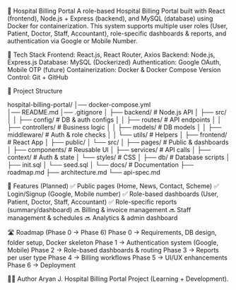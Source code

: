 🏥 Hospital Billing Portal
A role-based Hospital Billing Portal built with React (frontend), Node.js + Express (backend), and MySQL (database) using Docker for containerization.
This system supports multiple user roles (User, Patient, Doctor, Staff, Accountant), role-specific dashboards & reports, and authentication via Google or Mobile Number.


🚀 Tech Stack
Frontend: React.js, React Router, Axios
Backend: Node.js, Express.js
Database: MySQL (Dockerized)
Authentication: Google OAuth, Mobile OTP (future)
Containerization: Docker & Docker Compose
Version Control: Git + GitHub


📂 Project Structure

hospital-billing-portal/
│── docker-compose.yml          
│── README.md
│── .gitignore
│
├── backend/                    # Node.js API
│   ├── src/
│   │   ├── config/             # DB & auth configs
│   │   ├── routes/             # API endpoints
│   │   ├── controllers/        # Business logic
│   │   ├── models/             # DB models
│   │   ├── middleware/         # Auth & role checks
│   │   └── utils/              # Helpers
│
├── frontend/                   # React App
│   ├── public/
│   └── src/
│       ├── pages/              # Public & dashboards
│       ├── components/         # Reusable UI
│       ├── services/           # API calls
│       ├── context/            # Auth & state
│       └── styles/             # CSS
│
├── db/                         # Database scripts
│   ├── init.sql
│   └── seed.sql
│
└── docs/                       # Documentation
    ├── roadmap.md
    ├── architecture.md
    └── api-spec.md







📌 Features (Planned)
✅ Public pages (Home, News, Contact, Scheme)
✅ Login/Signup (Google, Mobile number)
✅ Role-based dashboards (User, Patient, Doctor, Staff, Accountant)
✅ Role-specific reports (summary/dashboard)
🔜 Billing & invoice management
🔜 Staff management & schedules
🔜 Analytics & admin dashboard


🛣 Roadmap (Phase 0 → Phase 6)
Phase 0 → Requirements, DB design, folder setup, Docker skeleton
Phase 1 → Authentication system (Google, Mobile)
Phase 2 → Role-based dashboards & routing
Phase 3 → Reports per user type
Phase 4 → Billing workflows
Phase 5 → UI/UX enhancements
Phase 6 → Deployment



👨‍💻 Author
Aryan J.
Hospital Billing Portal Project (Learning + Development).